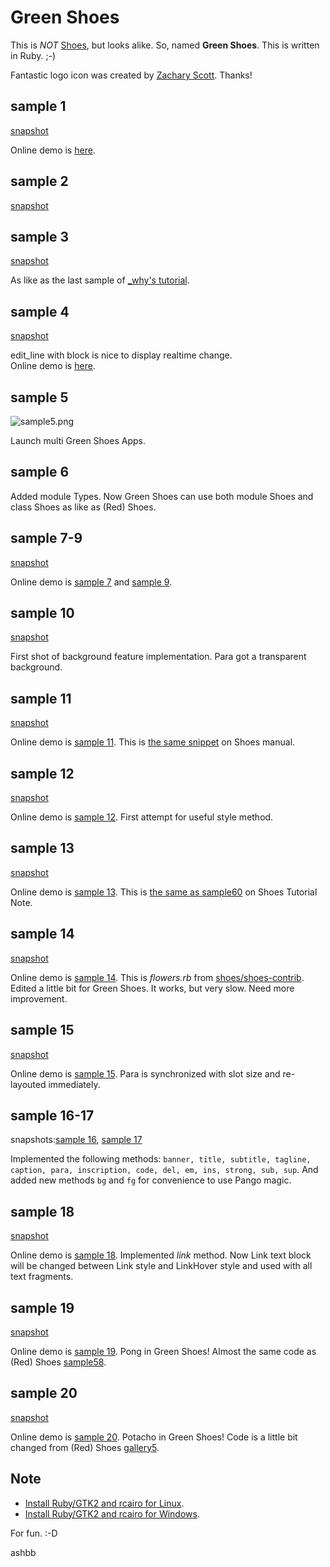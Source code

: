 Green Shoes
=========

This is *NOT* [Shoes](http://shoes.heroku.com/), but looks alike. So, named **Green Shoes**. This is written in Ruby. ;-)

Fantastic logo icon was created by [Zachary Scott](https://github.com/zacharyscott). Thanks!

sample 1
--------

[snapshot](https://github.com/ashbb/green_shoes/raw/master/snapshots/sample1.png)

Online demo is [here](http://www.rin-shun.com/shoes/green-shoes-sample1.swf.html).

sample 2
--------

[snapshot](https://github.com/ashbb/green_shoes/raw/master/snapshots/sample2.png)

sample 3
--------

[snapshot](https://github.com/ashbb/green_shoes/raw/master/snapshots/sample3.png)

As like as the last sample of [_why's tutorial](https://github.com/ashbb/shoes_tutorial_walkthrough).

sample 4
--------

[snapshot](https://github.com/ashbb/green_shoes/raw/master/snapshots/sample4.png)

edit_line with block is nice to display realtime change.     
Online demo is [here](http://www.rin-shun.com/shoes/green-shoes-sample4.swf.html).

sample 5
--------

![sample5.png](https://github.com/ashbb/green_shoes/raw/master/snapshots/sample5.png)

Launch multi Green Shoes Apps.

sample 6
--------

Added module Types. Now Green Shoes can use both module Shoes and class Shoes as like as (Red) Shoes.

sample 7-9
----------

[snapshot](https://github.com/ashbb/green_shoes/raw/master/snapshots/sample8.png)

Online demo is [sample 7](http://www.rin-shun.com/shoes/green-shoes-sample7.swf.html) and [sample 9](http://www.rin-shun.com/shoes/green-shoes-sample9.swf.html).

sample 10
----------

[snapshot](https://github.com/ashbb/green_shoes/raw/master/snapshots/sample10.png)

First shot of background feature implementation. Para got a transparent background.

sample 11
----------

[snapshot](https://github.com/ashbb/green_shoes/raw/master/snapshots/sample11.png)

Online demo is [sample 11](http://www.rin-shun.com/shoes/green-shoes-sample11.swf.html). This is [the same snippet](http://shoes.heroku.com/manual/Events.html#motion{|left,top|...}) on Shoes manual.

sample 12
----------

[snapshot](https://github.com/ashbb/green_shoes/raw/master/snapshots/sample12.png)

Online demo is [sample 12](http://www.rin-shun.com/shoes/green-shoes-sample12.swf.html). First attempt for useful style method.

sample 13
----------

[snapshot](https://github.com/ashbb/green_shoes/raw/master/snapshots/sample13.png)

Online demo is [sample 13](http://www.rin-shun.com/shoes/green-shoes-sample13.swf.html). This is [the same as sample60](http://shoes-tutorial-note.heroku.com/html/00535_Scope__local_variable_and_instance_variable.html) on Shoes Tutorial Note.

sample 14
----------

[snapshot](https://github.com/ashbb/green_shoes/raw/master/snapshots/sample14.png)

Online demo is [sample 14](http://www.rin-shun.com/shoes/green-shoes-sample14.swf.html). This is *flowers.rb* from [shoes/shoes-contrib](https://github.com/shoes/shoes-contrib). Edited a little bit for Green Shoes. It works, but very slow. Need more improvement.

sample 15
----------

[snapshot](https://github.com/ashbb/green_shoes/raw/master/snapshots/sample15.png)

Online demo is [sample 15](http://www.rin-shun.com/shoes/green-shoes-sample15.swf.html). Para is synchronized with slot size and re-layouted immediately.

sample 16-17
-------------

snapshots:[sample 16](https://github.com/ashbb/green_shoes/raw/master/snapshots/sample16.png), [sample 17](https://github.com/ashbb/green_shoes/raw/master/snapshots/sample17.png)

Implemented the following methods: `banner, title, subtitle, tagline, caption, para, inscription, code, del, em, ins, strong, sub, sup`. And added new methods `bg` and `fg` for convenience to use Pango magic.

sample 18
----------

[snapshot](https://github.com/ashbb/green_shoes/raw/master/snapshots/sample18.png)

Online demo is [sample 18](http://www.rin-shun.com/shoes/green-shoes-sample18.swf.html). Implemented *link* method. Now Link text block will be changed between Link style and LinkHover style and used with all text fragments.

sample 19
----------

[snapshot](https://github.com/ashbb/green_shoes/raw/master/snapshots/sample19.png)

Online demo is [sample 19](http://www.rin-shun.com/shoes/green-shoes-sample19.swf.html). Pong in Green Shoes! Almost the same code as (Red) Shoes [sample58](http://shoes-tutorial-note.heroku.com/html/00704_Assignment_4_Pong_in_Shoes.html).

sample 20
----------

[snapshot](https://github.com/ashbb/green_shoes/raw/master/snapshots/sample20.png)

Online demo is [sample 20](http://www.rin-shun.com/shoes/green-shoes-sample20.swf.html). Potacho in Green Shoes! Code is a little bit changed from (Red) Shoes [gallery5](http://shoes-tutorial-note.heroku.com/html/01110_Fancy_Gallery_1-5.html).

Note
----

- [Install Ruby/GTK2 and rcairo for Linux](https://github.com/ashbb/shoes_hack_note/tree/master/md/hack030.md).
- [Install Ruby/GTK2 and rcairo for Windows](https://github.com/ashbb/shoes_hack_note/tree/master/md/hack031.md).

For fun. :-D

ashbb
